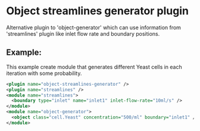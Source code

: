 
# Object streamlines generator plugin

Alternative plugin to 'object-generator' which can use information from 'streamlines' plugin
like inlet flow rate and boundary positions.

## Example:

This example create module that generates different Yeast cells in each iteration with some probability.

```xml
<plugin name="object-streamlines-generator" />
<plugin name="streamlines" />
<module name="streamlines">
  <boundary type="inlet" name="inlet1" inlet-flow-rate="10ml/s" />
</module>
<module name="object-generator">
  <object class="cell.Yeast" concentration="500/ml" boundary="inlet1" />
</module>
```
